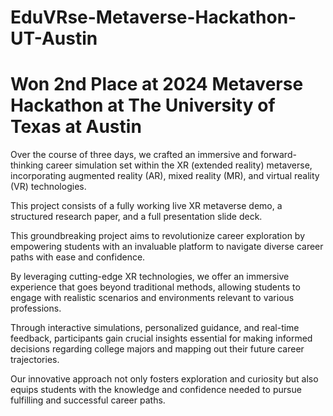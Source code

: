 # EduVRse-Metaverse-Hackathon-UT-Austin

# Won 2nd Place at 2024 Metaverse Hackathon at The University of Texas at Austin
Over the course of three days, we crafted an immersive and forward-thinking career simulation set within the XR (extended reality) metaverse, incorporating augmented reality (AR), mixed reality (MR), and virtual reality (VR) technologies.

This project consists of a fully working live XR metaverse demo, a structured research paper, and a full presentation slide deck.

This groundbreaking project aims to revolutionize career exploration by empowering students with an invaluable platform to navigate diverse career paths with ease and confidence. 

By leveraging cutting-edge XR technologies, we offer an immersive experience that goes beyond traditional methods, allowing students to engage with realistic scenarios and environments relevant to various professions.

Through interactive simulations, personalized guidance, and real-time feedback, participants gain crucial insights essential for making informed decisions regarding college majors and mapping out their future career trajectories.

Our innovative approach not only fosters exploration and curiosity but also equips students with the knowledge and confidence needed to pursue fulfilling and successful career paths.

